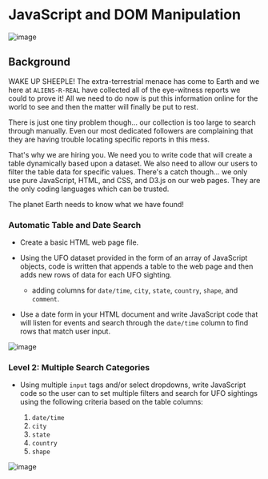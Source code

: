 # JavaScript and DOM Manipulation

![image](https://user-images.githubusercontent.com/69134400/120051851-41ef2e80-bfd7-11eb-9d72-3bac583e48f5.png)


## Background

WAKE UP SHEEPLE! The extra-terrestrial menace has come to Earth and we here at `ALIENS-R-REAL` have collected all of the eye-witness reports we could to prove it! All we need to do now is put this information online for the world to see and then the matter will finally be put to rest.

There is just one tiny problem though... our collection is too large to search through manually. Even our most dedicated followers are complaining that they are having trouble locating specific reports in this mess.

That's why we are hiring you. We need you to write code that will create a table dynamically based upon a dataset. We also need to allow our users to filter the table data for specific values. There's a catch though... we only use pure JavaScript, HTML, and CSS, and D3.js on our web pages. They are the only coding languages which can be trusted.

The planet Earth needs to know what we have found!


### Automatic Table and Date Search

* Create a basic HTML web page file.

* Using the UFO dataset provided in the form of an array of JavaScript objects, code is written that appends a table to the web page and then adds new rows of data for each UFO sighting.

  * adding columns for `date/time`, `city`, `state`, `country`, `shape`, and `comment`.

* Use a date form in your HTML document and write JavaScript code that will listen for events and search through the `date/time` column to find rows that match user input.

![image](https://user-images.githubusercontent.com/69134400/120051882-63e8b100-bfd7-11eb-8b8e-76cebc5e65b3.png)


### Level 2: Multiple Search Categories

* Using multiple `input` tags and/or select dropdowns, write JavaScript code so the user can to set multiple filters and search for UFO sightings using the following criteria based on the table columns:

  1. `date/time`
  2. `city`
  3. `state`
  4. `country`
  5. `shape`

![image](https://user-images.githubusercontent.com/69134400/120052711-6b11be00-bfdb-11eb-9bf5-014f35f1729a.png)

